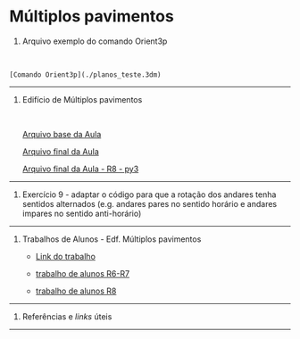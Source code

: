 # Múltiplos pavimentos


1. Arquivo exemplo do comando Orient3p
<br>

    [Comando Orient3p](./planos_teste.3dm)

_________

1. Edifício de Múltiplos pavimentos
   
   <br>

    [Arquivo base da Aula](./AULA_10_base_2020.gh)

    [Arquivo final da Aula](./AULA_10_final_2020.gh)

    [Arquivo final da Aula - R8 - py3](./AULA_10_final_rh8.gh)

_________

1. Exercício 9 - adaptar o código para que a rotação dos andares tenha sentidos alternados (e.g. andares pares no sentido horário e andares impares no sentido anti-horário)

_________

1. Trabalhos de Alunos - Edf. Múltiplos pavimentos
   <br>

    * [Link do trabalho](https://github.com/jonasbarbosa/trabalhofinalLPACAF)

    * [trabalho de alunos R6-R7](./multi_pav_r6_r7.gh)

    * [trabalho de alunos R8](./multi_pav_r8.gh)


_________

1. Referências e *links* úteis

_________



